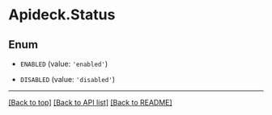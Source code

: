 # Apideck.Status

## Enum


* `ENABLED` (value: `'enabled'`)

* `DISABLED` (value: `'disabled'`)


---

[[Back to top]](#) [[Back to API list]](../../../../README.md#documentation-for-api-endpoints) [[Back to README]](../../../../README.md)


